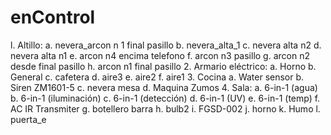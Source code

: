 # enControl

l. Altillo:
  a. nevera_arcon n 1 final pasillo
  b. nevera_alta_1
  c. nevera alta n2 
  d. nevera alta n1
  e. arcon n4 encima telefono
  f. arcon n3 pasillo
  g. arcon n2 desde final pasillo 
  h. arcon n1 final pasillo 
2. Armario eléctrico: 
  a. Horno
  b. General
  c. cafetera
  d. aire3
  e. aire2
  f. aire1 
3. Cocina 
  a. Water sensor
  b. Siren ZM1601-5
  c. nevera mesa
  d. Maquina Zumos
4. Sala:
  a. 6-in-1 (agua)
  b. 6-in-1 (iluminación)
  c. 6-in-1 (detección)
  d. 6-in-1 (UV)
  e. 6-in-1 (temp)
  f. AC IR Transmiter
  g. botellero barra 
  h. bulb2
  i. FGSD-002 
  j. horno
  k. Humo
  l. puerta_e
